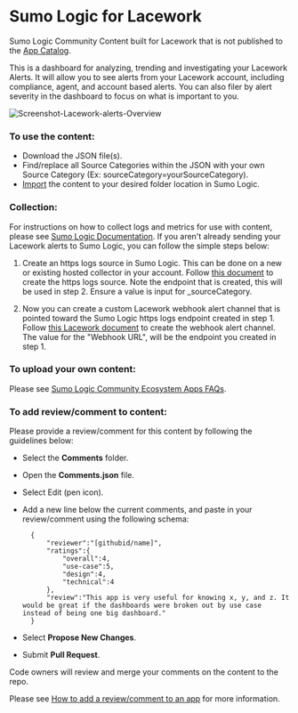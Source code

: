 # Sumo Logic for Lacework
Sumo Logic Community Content built for Lacework that is not published to the [App Catalog](https://help.sumologic.com/docs/integrations/).

This is a dashboard for analyzing, trending and investigating your Lacework Alerts. It will allow you to see alerts from your Lacework account, including compliance, agent, and account based alerts. You can also filer by alert severity in the dashboard to focus on what is important to you.

![Screenshot-Lacework-alerts-Overview](Screenshot/LaceWorkAlertsOverview.png)

### To use the content:
- Download the JSON file(s).
- Find/replace all Source Categories within the JSON with your own Source Category (Ex: sourceCategory=yourSourceCategory).
- [Import](https://help.sumologic.com/docs/get-started/library/#import-content) the content to your desired folder location in Sumo Logic.

### Collection:
For instructions on how to collect logs and metrics for use with content, please see [Sumo Logic Documentation](https://help.sumologic.com/docs/send-data/). If you aren't already sending your Lacework alerts to Sumo Logic, you can follow the simple steps below:

1. Create an https logs source in Sumo Logic. This can be done on a new or existing hosted collector in your account. Follow [this document](https://github.com/SumoLogic/sumologic-content/issues) to create the https logs source. Note the endpoint that is created, this will be used in step 2. Ensure a value is input for _sourceCategory.

2. Now you can create a custom Lacework webhook alert channel that is pointed toward the Sumo Logic https logs endpoint created in step 1. Follow [this Lacework document](https://support.lacework.com/hc/en-us/articles/360034367393-Webhook) to create the webhook alert channel. The value for the "Webhook URL", will be the endpoint you created in step 1.

### To upload your own content:
Please see [Sumo Logic Community Ecosystem Apps FAQs](https://help.sumologic.com/docs/integrations/community-ecosystem-apps/#faq).

### To add review/comment to content:
Please provide a review/comment for this content by following the guidelines below:

- Select the **Comments** folder.
- Open the **Comments.json** file.
- Select Edit (pen icon).
- Add a new line below the current comments, and paste in your review/comment using the following schema:

        {
            "reviewer":"[githubid/name]",
            "ratings":{
                "overall":4,
                "use-case":5,
                "design":4,
                "technical":4
            },
            "review":"This app is very useful for knowing x, y, and z. It would be great if the dashboards were broken out by use case instead of being one big dashboard."
        }


- Select **Propose New Changes**.
- Submit **Pull Request**.

Code owners will review and merge your comments on the content to the repo.

Please see [How to add a review/comment to an app](https://help.sumologic.com/docs/integrations/community-ecosystem-apps/#how-do-i-add-a-reviewrating-to-an-app) for more information.
